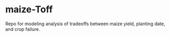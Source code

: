 # maize-Toff
Repo for modeling analysis of tradeoffs between maize yield, planting date, and crop failure.
